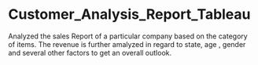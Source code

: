 # Customer_Analysis_Report_Tableau

Analyzed the sales Report of a particular company based on the category of items.
The revenue is further amalyzed in regard to state, age , gender and several other factors to get an overall outlook.
